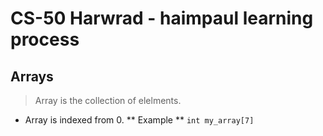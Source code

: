 # CS-50 Harwrad - haimpaul learning process

## Arrays
> Array is the collection of elelments.
- Array is indexed from 0.
** Example **
`int my_array[7]`